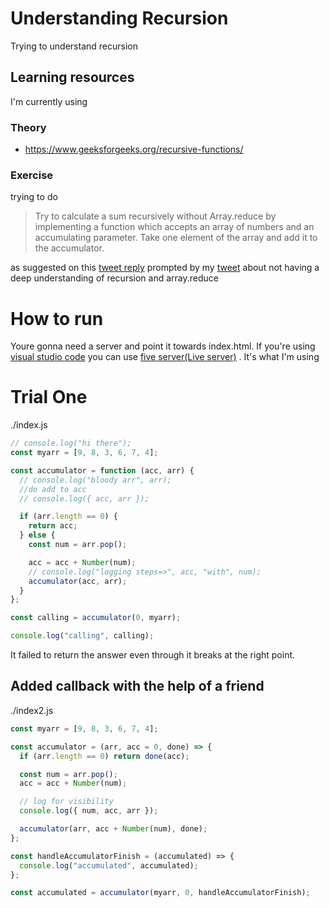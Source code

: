 # Understanding Recursion

Trying to understand recursion

## Learning resources

I'm currently using

### Theory

- https://www.geeksforgeeks.org/recursive-functions/

### Exercise

trying to do

> Try to calculate a sum recursively without Array.reduce by implementing a function which accepts an array of numbers and an accumulating parameter. Take one element of the array and add it to the accumulator.

as suggested on this [tweet reply](https://twitter.com/flosalihovic/status/1485865331562274816)
prompted by my [tweet](https://twitter.com/reithi_254/status/1485818354464169987) about not having a deep understanding of recursion and array.reduce

# How to run

Youre gonna need a server and point it towards index.html.
If you're using [visual studio code](https://code.visualstudio.com/) you can use [five server(Live server)](https://marketplace.visualstudio.com/items?itemName=yandeu.five-server) . It's what I'm using

# Trial One

./index.js

```javascript
// console.log("hi there");
const myarr = [9, 8, 3, 6, 7, 4];

const accumulator = function (acc, arr) {
  // console.log("bloody arr", arr);
  //do add to acc
  // console.log({ acc, arr });

  if (arr.length == 0) {
    return acc;
  } else {
    const num = arr.pop();

    acc = acc + Number(num);
    // console.log("logging steps=>", acc, "with", num);
    accumulator(acc, arr);
  }
};

const calling = accumulator(0, myarr);

console.log("calling", calling);
```

It failed to return the answer even through it breaks at the right point.

## Added callback with the help of a friend

./index2.js

```javascript
const myarr = [9, 8, 3, 6, 7, 4];

const accumulator = (arr, acc = 0, done) => {
  if (arr.length == 0) return done(acc);

  const num = arr.pop();
  acc = acc + Number(num);

  // log for visibility
  console.log({ num, acc, arr });

  accumulator(arr, acc + Number(num), done);
};

const handleAccumulatorFinish = (accumulated) => {
  console.log("accumulated", accumulated);
};

const accumulated = accumulator(myarr, 0, handleAccumulatorFinish);
```
